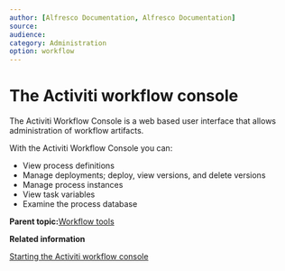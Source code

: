 ```yaml
---
author: [Alfresco Documentation, Alfresco Documentation]
source: 
audience: 
category: Administration
option: workflow
---
```


# The Activiti workflow console

The Activiti Workflow Console is a web based user interface that allows administration of workflow artifacts.

With the Activiti Workflow Console you can:

-   View process definitions
-   Manage deployments; deploy, view versions, and delete versions
-   Manage process instances
-   View task variables
-   Examine the process database

**Parent topic:**[Workflow tools](../concepts/wf-tools.md)

**Related information**  


[Starting the Activiti workflow console](../tasks/adminconsole-workflow-activiti-console.md)


